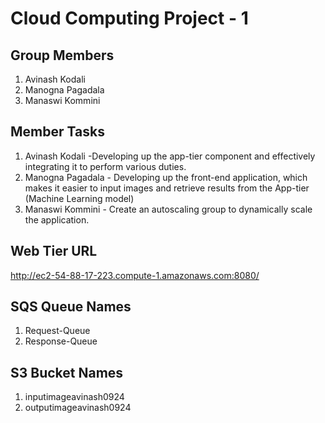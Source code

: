 # Cloud Computing Project - 1

## Group Members

1. Avinash Kodali
2. Manogna Pagadala
3. Manaswi Kommini

## Member Tasks

1. Avinash Kodali -Developing up the app-tier component and effectively integrating it to perform various duties.
2. Manogna Pagadala - Developing up the front-end application, which makes it easier to input images and retrieve results from the App-tier (Machine Learning model)
3. Manaswi Kommini - Create an autoscaling group to dynamically scale the application. 

## Web Tier URL

http://ec2-54-88-17-223.compute-1.amazonaws.com:8080/

## SQS Queue Names

1. Request-Queue
2. Response-Queue

## S3 Bucket Names

1. inputimageavinash0924
2. outputimageavinash0924
